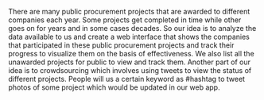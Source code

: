 There are many public procurement projects that are awarded to different companies each year. Some projects get completed in time while other goes on for years and in some cases decades. So our idea is to analyze the data available to us and create a web interface that shows the companies that participated in these public procurement projects and track their progress to visualize them on the basis of effectiveness. We also list all the unawarded projects for public to view and track them.
Another part of our idea is to crowdsourcing which involves using tweets to view the status of different projects. People will us a certain keyword as #hashtag to tweet photos of some project which would be updated in our web app.
